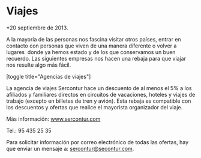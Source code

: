# Viajes

*20 septiembre de 2013.

A la mayoría de las personas nos fascina visitar otros países, entrar en contacto con personas que viven de una manera diferente o volver a lugares  donde ya hemos estado y de los que conservamos un buen recuerdo. Las siguientes empresas nos hacen una rebaja para que viajar nos resulte algo más fácil.

[toggle title="Agencias de viajes"]

La agencia de viajes Sercontur hace un descuento de al menos el 5% a los afiliados y familiares directos en circuitos de vacaciones, hoteles y viajes de trabajo (excepto en billetes de tren y avión). Esta rebaja es compatible con los descuentos y ofertas que realice el mayorista organizador del viaje.

Más información: www.sercontur.com

Tel.: 95 435 25 35

Para solicitar información por correo electrónico de todas las ofertas, hay que enviar un mensaje a: sercontur@secontur.com.
